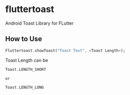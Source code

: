 # fluttertoast

Android Toast Library for FLutter

## How to Use

```dart
Fluttertoast.showToast("Toast Text", <Toast Length>);
```

Toast Length can be 

```dart
Toast.LENGTH_SHORT

or

Toast.LENGTH_LONG
```
